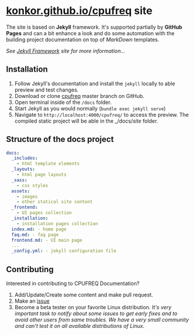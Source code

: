 # [konkor.github.io/cpufreq](https://konkor.github.io/cpufreq/) site

The site is based on **Jekyll** framework. It's supported partially by **GitHub Pages** and can a bit enhance a look and do some automation with the building project documentation on top of _MarkDown_ templates.

_See [Jekyll Framework](https://jekyllrb.com/) site for more information..._

## Installation

1. Follow Jekyll's documentation and install the `jekyll` locally to able preview and test changes.
2. Download or clone [cpufreq](https://github.com/konkor/cpufreq) master branch on GitHub.
3. Open terminal inside of the `/docs` folder.
4. Start Jekyll as you would normally (`bundle exec jekyll serve`)
5. Navigate to `http://localhost:4000/cpufreq/` to access the preview. The compiled static project will be able in the _/docs/_site_ folder.

## Structure of the docs project

``` yaml
docs:
  _includes:
    - html template elements
  _layouts:
    - html page layouts
  _sass:
    - css styles
  assets:
    - images
    - other statical site content
  _frontend:
    - UI pages collection
  _installation:
    - installation pages collection
  index.md: - home page
  faq.md: - faq page
  frontend.md: - UI main page
  ...
  _config.yml: - jekyll configuration file
```

## Contributing

Interested in contributing to CPUFREQ Documentation?
1. Add/Update/Create some content and make pull request.
2. Make an [issue](https://github.com/konkor/cpufreq/issues)
3. Become a beta tester on your favorite Linux distribution. _It's very important task to notify about some issues to get early fixes and to avoid other users from same troubles. We have a very small community and can't test it on all available distributions of Linux._

